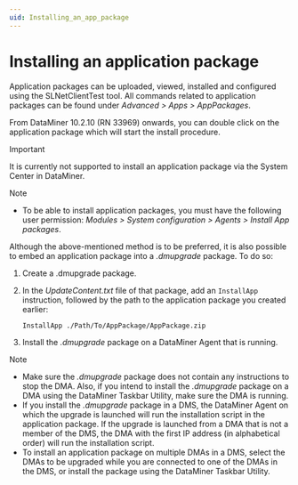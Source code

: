 ```yaml
---
uid: Installing_an_app_package
---
```


# Installing an application package

Application packages can be uploaded, viewed, installed and configured using the SLNetClientTest tool. All commands related to application packages can be found under *Advanced > Apps > AppPackages*.

From DataMiner 10.2.10 (RN 33969) onwards, you can double click on the application package which will start the install procedure.

> [!IMPORTANT]
>
> It is currently not supported to install an application package via the System Center in DataMiner.

> [!NOTE]
>
> - To be able to install application packages, you must have the following user permission: *Modules > System configuration > Agents > Install App packages*.

Although the above-mentioned method is to be preferred, it is also possible to embed an application package into a *.dmupgrade* package. To do so:

1. Create a .dmupgrade package.

1. In the *UpdateContent.txt* file of that package, add an `InstallApp` instruction, followed by the path to the application package you created earlier:

    `InstallApp ./Path/To/AppPackage/AppPackage.zip`

1. Install the *.dmupgrade* package on a DataMiner Agent that is running.

> [!NOTE]
>
> - Make sure the *.dmupgrade* package does not contain any instructions to stop the DMA. Also, if you intend to install the *.dmupgrade* package on a DMA using the DataMiner Taskbar Utility, make sure the DMA is running.
> - If you install the *.dmupgrade* package in a DMS, the DataMiner Agent on which the upgrade is launched will run the installation script in the application package. If the upgrade is launched from a DMA that is not a member of the DMS, the DMA with the first IP address (in alphabetical order) will run the installation script.
> - To install an application package on multiple DMAs in a DMS, select the DMAs to be upgraded while you are connected to one of the DMAs in the DMS, or install the package using the DataMiner Taskbar Utility.
